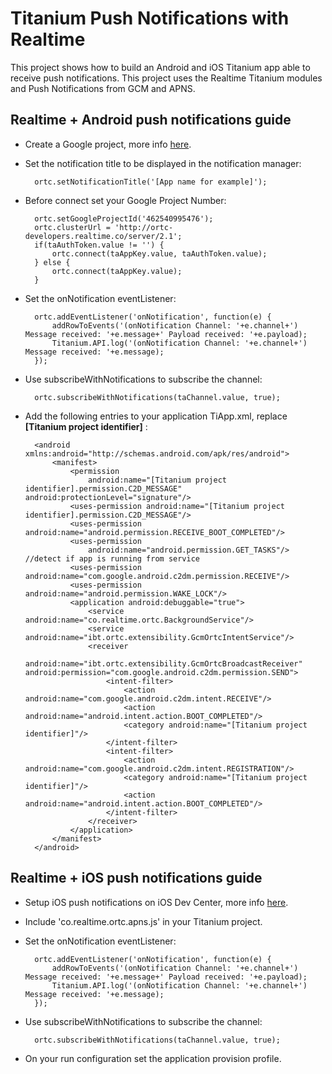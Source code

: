 # Titanium Push Notifications with Realtime
This project shows how to build an Android and iOS Titanium app able to receive push notifications. This project uses the Realtime Titanium modules and Push Notifications from GCM and APNS.

## Realtime + Android push notifications guide

- Create a Google project, more info [here](http://messaging-public.realtime.co/documentation/starting-guide/mobilePushGCM.html).

- Set the notification title to be displayed in the notification manager:

		ortc.setNotificationTitle('[App name for example]');


- Before connect set your Google Project Number: 

		ortc.setGoogleProjectId('462540995476');
		ortc.clusterUrl = 'http://ortc-developers.realtime.co/server/2.1';
		if(taAuthToken.value != '') {
			ortc.connect(taAppKey.value, taAuthToken.value);
		} else {
			ortc.connect(taAppKey.value);
		}
		
- Set the onNotification eventListener: 

		ortc.addEventListener('onNotification', function(e) {
			addRowToEvents('(onNotification Channel: '+e.channel+') Message received: '+e.message+' Payload received: '+e.payload);
			Titanium.API.log('(onNotification Channel: '+e.channel+') Message received: '+e.message);
		});
		
- Use subscribeWithNotifications to subscribe the channel:
		
		ortc.subscribeWithNotifications(taChannel.value, true);
		
- Add the following entries to your application TiApp.xml, replace **[Titanium project identifier]** :

	    <android xmlns:android="http://schemas.android.com/apk/res/android">
	        <manifest>
	            <permission
	                android:name="[Titanium project identifier].permission.C2D_MESSAGE" android:protectionLevel="signature"/>
	            <uses-permission android:name="[Titanium project identifier].permission.C2D_MESSAGE"/>
	            <uses-permission android:name="android.permission.RECEIVE_BOOT_COMPLETED"/>
	            <uses-permission
	                android:name="android.permission.GET_TASKS"/> //detect if app is running from service
	            <uses-permission android:name="com.google.android.c2dm.permission.RECEIVE"/>
	            <uses-permission android:name="android.permission.WAKE_LOCK"/>
	            <application android:debuggable="true">
	                <service android:name="co.realtime.ortc.BackgroundService"/>
	                <service android:name="ibt.ortc.extensibility.GcmOrtcIntentService"/>
	                <receiver
	                    android:name="ibt.ortc.extensibility.GcmOrtcBroadcastReceiver" android:permission="com.google.android.c2dm.permission.SEND">
	                    <intent-filter>
	                        <action android:name="com.google.android.c2dm.intent.RECEIVE"/>
	                        <action android:name="android.intent.action.BOOT_COMPLETED"/>
	                        <category android:name="[Titanium project identifier]"/>
	                    </intent-filter>
	                    <intent-filter>
	                        <action android:name="com.google.android.c2dm.intent.REGISTRATION"/>
	                        <category android:name="[Titanium project identifier]"/>
	                        <action android:name="android.intent.action.BOOT_COMPLETED"/>
	                    </intent-filter>
	                </receiver>
	            </application>
	        </manifest>
	    </android>

## Realtime + iOS push notifications guide

- Setup iOS push notifications on iOS Dev Center, more info [here](http://messaging-public.realtime.co/documentation/starting-guide/mobilePushAPNS.html).

- Include 'co.realtime.ortc.apns.js' in your Titanium project.

- Set the onNotification eventListener: 

		ortc.addEventListener('onNotification', function(e) {
			addRowToEvents('(onNotification Channel: '+e.channel+') Message received: '+e.message+' Payload received: '+e.payload);
			Titanium.API.log('(onNotification Channel: '+e.channel+') Message received: '+e.message);
		});
		
- Use subscribeWithNotifications to subscribe the channel:
		
		ortc.subscribeWithNotifications(taChannel.value, true);
		
- On your run configuration set the application provision profile.
